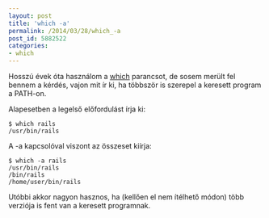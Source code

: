 ```yaml
---
layout: post
title: 'which -a'
permalink: /2014/03/28/which_-a
post_id: 5882522
categories: 
- which
---
```


Hosszú évek óta használom a 
[which](/2012/11/07/which_543) parancsot, de sosem merült fel bennem a kérdés, vajon mit ír ki, ha többször is szerepel a keresett program a PATH-on.

Alapesetben a legelső előfordulást írja ki:

```
$ which rails
/usr/bin/rails
```

A -a kapcsolóval viszont az összeset kiírja:

```
$ which -a rails
/usr/bin/rails
/bin/rails
/home/user/bin/rails
```

Utóbbi akkor nagyon hasznos, ha (kellően el nem ítélhető módon) több verziója is fent van a keresett programnak.

 